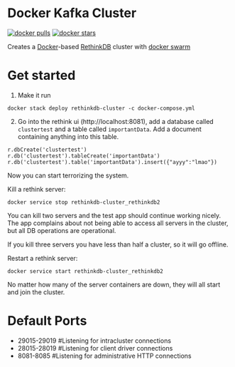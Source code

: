 # Docker Kafka Cluster

[![docker pulls](https://img.shields.io/docker/pulls/zen12/rethinkdb-cluster.svg)](https://hub.docker.com/r/zen12/rethinkdb-cluster/)
[![docker stars](https://img.shields.io/docker/stars/zen12/rethinkdb-cluster.svg)](https://hub.docker.com/r/zen12/rethinkdb-cluster/)

Creates a [Docker](https://www.docker.com)-based [RethinkDB](https://www.rethinkdb.com/) cluster with [docker swarm](https://docs.docker.com/get-started/part5/)

# Get started

1. Make it run

```
docker stack deploy rethinkdb-cluster -c docker-compose.yml
```
2. Go into the rethink ui (http://localhost:8081), add a database called `clustertest` and a table called `importantData`. Add a document containing anything into this table.

```
r.dbCreate('clustertest')
r.db('clustertest').tableCreate('importantData')
r.db('clustertest').table('importantData').insert({"ayyy":"lmao"})
```
Now you can start terrorizing the system.

Kill a rethink server:

    docker service stop rethinkdb-cluster_rethinkdb2

You can kill two servers and the test app should continue working nicely. The app complains about not being able to access all servers in the cluster, but all DB operations are operational.

If you kill three servers you have less than half a cluster, so it will go offline.

Restart a rethink server:

    docker service start rethinkdb-cluster_rethinkdb2

No matter how many of the server containers are down, they will all start and join the cluster.

# Default Ports

  - 29015-29019 #Listening for intracluster connections
  - 28015-28019 #Listening for client driver connections
  - 8081-8085	#Listening for administrative HTTP connections
